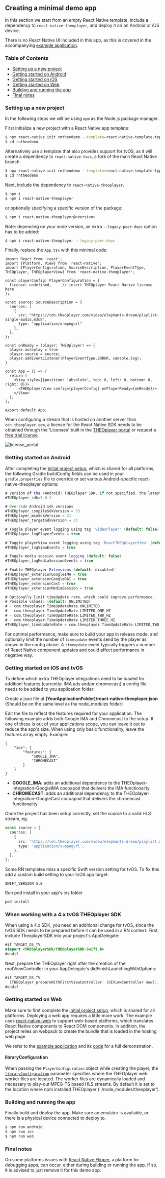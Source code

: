 ## Creating a minimal demo app

In this section we start from an empty React Native template, include a dependency to `react-native-theoplayer`,
and deploy it on an Android or iOS device.

There is no React Native UI included in this app, as this is covered in the accompanying [example application](example-app.md).

### Table of Contents
- [Setting up a new project](#setting-up-a-new-project)
- [Getting started on Android](#getting-started-on-android)
- [Getting started on iOS](#getting-started-on-ios-and-tvos)
- [Getting started on Web](#getting-started-on-web)
- [Building and running the app](#building-and-running-the-app)
- [Final notes](#final-notes)

### Setting up a new project

In the following steps we will be using `npm` as the Node.js package manager.

First initialize a new project with a React Native app template:

```bash
$ npx react-native init rntheodemo --template=react-native-template-typescript
$ cd rntheodemo
```

Alternatively use a template that also provides support for tvOS, as it will create a dependency to
`react-native-tvos`, a fork of the main React Native branch:

```bash
$ npx react-native init rntheodemo --template=react-native-template-typescript-tv@6.5.8-0
$ cd rntheodemo
```

Next, include the dependency to `react-native-theoplayer`.

```bash
$ npm i
$ npm i react-native-theoplayer
```

or optionally specifying a specific version of the package:

```bash
$ npm i react-native-theoplayer@<version>
```

Note: depending on your node version, an extra `--legacy-peer-deps` option has to be added:

```bash
$ npm i react-native-theoplayer --legacy-peer-deps
```

Finally, replace the `App.tsx` with this minimal code:

```tsx
import React from 'react';
import {Platform, View} from 'react-native';
import {PlayerConfiguration, SourceDescription, PlayerEventType, THEOplayer, THEOplayerView} from 'react-native-theoplayer';

const playerConfig: PlayerConfiguration = {
  license: undefined,     // insert THEOplayer React Native license here
};

const source: SourceDescription = {
  sources: [
    {
      src: "https://cdn.theoplayer.com/video/elephants-dream/playlist-single-audio.m3u8",
      type: "application/x-mpegurl"
    },
  ],
};

const onReady = (player: THEOplayer) => {
  player.autoplay = true
  player.source = source;
  player.addEventListener(PlayerEventType.ERROR, console.log);
}

const App = () => {
  return (
    <View style={{position: 'absolute', top: 0, left: 0, bottom: 0, right: 0}}>
      <THEOplayerView config={playerConfig} onPlayerReady={onReady}/>
    </View>
  );
};

export default App;
```

When configuring a stream that is hosted on another server than `cdn.theoplayer.com`,
a license for the React Native SDK needs to be obtained through the 'Licenses' built in the [THEOplayer portal](https://portal.theoplayer.com/)
or request a [free trial license](https://www.theoplayer.com/free-trial-theoplayer?hsLang=en-us).

![license_portal](./license_portal.png)

### Getting started on Android

After completing the [initial project setup](#setting-up-a-new-project), which is shared for all platforms,
the following Gradle buildConfig fields can be used in your `gradle.properties` file to override or
set various Android-specific react-native-theoplayer options:

```groovy
# Version of the (Android) THEOplayer SDK, if not specified, the latest available version is set.
#THEOplayer_sdk=5.0.3

# Override Android sdk versions
#THEOplayer_compileSdkVersion = 33
#THEOplayer_minSdkVersion = 21
#THEOplayer_targetSdkVersion = 33

# Toggle player event logging using tag 'VideoPlayer' (default: false)
#THEOplayer_logPlayerEvents = true

# Toggle playerView event logging using tag 'ReactTHEOplayerView' (default: false)
#THEOplayer_logViewEvents = true

# Toggle media session event logging (default: false)
#THEOplayer_logMediaSessionEvents = true

# Enable THEOplayer Extensions (default: disabled)
#THEOplayer_extensionGoogleIMA = true
#THEOplayer_extensionGoogleDAI = true
#THEOplayer_extensionCast = true
#THEOplayer_extensionMediaSession = true

# Optionally limit timeUpdate rate, which could improve performance.
# Possible values: (default: UNLIMITED)
# - com.theoplayer.TimeUpdateRate.UNLIMITED
# - com.theoplayer.TimeUpdateRate.LIMITED_ONE_HZ
# - com.theoplayer.TimeUpdateRate.LIMITED_TWO_HZ
# - com.theoplayer.TimeUpdateRate.LIMITED_THREE_HZ
#THEOplayer_timeUpdateRate = com.theoplayer.TimeUpdateRate.LIMITED_TWO_HZ
```

For optimal performance, make sure to build your app in release mode, and  optionally limit the number of `timeupdate`
events send by the player as shown in the config above. A `timeupdate` event typically triggers a number of
React Native component updates and could affect performance in negative way.

### Getting started on iOS and tvOS

To define which extra THEOplayer integrations need to be loaded for additionl features (currently: IMA ads and/or chromecast) a config file needs to be added to you application folder:

Create a json file at **[YourApplicationFolder]/react-native-theoplayer.json** (Should be on the same level as the node_modules folder)

Edit the file to reflect the features required for your application. The following example adds both Google IMA and Chromecast to the setup. If one of these is out of your applications scope, you can leave it out to reduce the app's size. When using only basic functionality, leave the features array empty. Example:
```
{
	"ios": {
		"features": [
			"GOOGLE_IMA",
			"CHROMECAST"
		]
	}
}
```
- **GOOGLE_IMA**: adds an additional dependency to the THEOplayer-Integration-GoogleIMA cocoapod that delivers the IMA functionality
- **CHROMECAST**: adds an additional dependency to the THEOplayer-Integration-GoogleCast cocoapod that delivers the chromecast functionality

Once the project has been setup correctly, set the source to a valid HLS stream, eg.
```typescript
const source = {
  sources: [
    {
      src: 'https://cdn.theoplayer.com/video/elephants-dream/playlist.m3u8',
      type: 'application/x-mpegurl',
    },
  ],
};
```
Some RN templates miss a specific Swift version setting for tvOS. To fix this add a custom build setting to your tvOS app target:
```
SWIFT_VERSION 5.0
```

Run pod install in your app's ios folder
```bash
pod install
```

### When working with a 4.x tvOS THEOplayer SDK
When using a 4.x SDK, you need an additional change for tvOS, since the tvOS SDK needs to be prepared before it can be used in a RN context. First, include TheoplayerSDK into your project's AppDelegate:
```swift
#if TARGET_OS_TV
#import <THEOplayerSDK/THEOplayerSDK-Swift.h>
#endif
```
Next, prepare the THEOplayer right after the creation of the rootViewController in your AppDelegate's didFinishLaunchingWithOptions:
```swift
#if TARGET_OS_TV
  [THEOplayer prepareWithFirstViewController: [UIViewController new]];
#endif
```

### Getting started on Web

Make sure to first complete the [initial project setup](#setting-up-a-new-project), which is shared for all platforms.
Deploying a web app requires a little more work. The example uses [react-native-web](https://necolas.github.io/react-native-web/) to
support web-based platforms, which translates React Native components to React DOM components.
In addition, the project relies on webpack to create the bundle that is loaded in the hosting web page.

We refer to the [example application](example-app.md) and its [code](../example/web/) for a full demonstration.

#### libraryConfiguration

When passing the `PlayerConfiguration` object while creating the player, the
[`libraryConfiguration`](https://docs.theoplayer.com/api-reference/web/theoplayer.playerconfiguration.md#librarylocation) parameter specifies
where the THEOplayer web worker files are located. The worker files are dynamically loaded and
necessary to play-out MPEG-TS based HLS streams. By default it is set to the location where npm installed THEOplayer
('./node_modules/theoplayer').

### Building and running the app

Finally build and deploy the app. Make sure an emulator is available, or there is a physical
device connected to deploy to.

```bash
$ npm run android
$ npm run ios
$ npm run web
```

### Final notes

On some platforms issues with [React Native Flipper](https://fbflipper.com/), a platform for debugging apps, can occur,
either during building or running the app. If so, it is advised to just remove it for this demo app.
